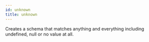 ```yaml
---
id: unknown
title: unknown
---
```


Creates a schema that matches anything and everything including undefined, null or no value at all.
